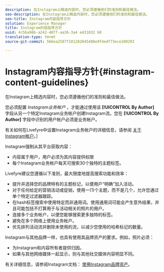 ```yaml
---
description: 在Instagram上精选内容时，您必须遵循他们的准则和最佳做法。
seo-description: 在Instagram上精选内容时，您必须遵循他们的准则和最佳做法。
seo-title: Instagram内容指导方针
solution: Experience Manager
title: Instagram内容指导方针
uuid: 4c5ba96b-a242-407f-aa36-3a4 e431832 b8
translation-type: tm+mt
source-git-commit: 566ea2587f101202045488e9f4edf73ece100293

---
```



# Instagram内容指导方针{#instagram-content-guidelines}

在Instagram上精选内容时，您必须遵循他们的准则和最佳做法。

您必须配置 *Instagram业务帐户* ，才能通过使用该 **[!UICONTROL By Author]** 字段从另一个特定Instagram业务帐户创建Instagram流。您在 **[!UICONTROL By Author]** 字段中识别的用户帐户必须是业务帐户。

有关如何在Livefyre中设置Instagram业务帐户的详细信息，请参阅 [关于Instagram帐户](../c-users-creating-accounts-with-studio-access/t-configure-social-accout-instagram/c-about-instagram-accounts.md#c_about_instagram_accounts)。]

Instagram强制从其平台获取内容：

* 内容属于用户，用户必须为其内容提供权限
* 每个Instagram业务帐户每天可搜索30个独特的主题标签。

Livefyre建议您遵循以下准则，最大限度地提高搜索功能和效率：

* 提升并选择您的品牌特有的主题标记，以便用户“明确”加入活动。
* 对于任何给定的营销活动或促销，使用一(1)个主题，而不是几个，允许您通过单个特定过滤器跟踪。
* 在hash标签搜索中使用特定而非通用词。使用通用词可能会产生意外结果，并且可能包括不打算用于与活动相关的照片的用户。
* 连接多个业务帐户，以便您能够搜索更多独特的标签。
* 避免在多个网络上使用业务帐户。
* 优先排列活动流并删除未使用的流，以减少您使用的哈希标记的数量。

Instagram与其他品牌一样，也具有使用其品牌资产的要求。例如，照片必须：

* 为Instagram和内容所有者提供归因。
* 如果与其他网络媒体一起显示，则与其他社交媒体内容明显不同。

有关详细信息，请参阅Instagram文档： [使用Instagram品牌资产](https://help.instagram.com/304689166306603)。
